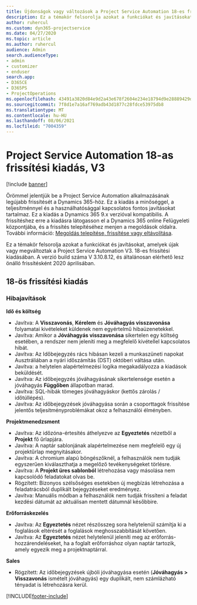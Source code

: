 ```yaml
---
title: Újdonságok vagy változások a Project Service Automation 18-es frissítési kiadásának V3 változatában
description: Ez a témakör felsorolja azokat a funkciókat és javításokat, amelyek elérhetők a Project Service Automation V3. 18-os frissítési kiadásában.
author: ruhercul
ms.custom: dyn365-projectservice
ms.date: 04/27/2020
ms.topic: article
ms.author: ruhercul
audience: Admin
search.audienceType:
- admin
- customizer
- enduser
search.app:
- D365CE
- D365PS
- ProjectOperations
ms.openlocfilehash: 43491a3820d84e9d2a43e678f2604e234e18794d9e28889429debc0b991bbfac
ms.sourcegitcommit: 7f8d1e7a16af769adb43d1877c28fdce53975db8
ms.translationtype: MT
ms.contentlocale: hu-HU
ms.lasthandoff: 08/06/2021
ms.locfileid: "7004359"
---
```

# <a name="project-service-automation-update-release-18-v3"></a>Project Service Automation 18-as frissítési kiadás, V3

[!include [banner](../includes/psa-now-project-operations.md)]

Örömmel jelentjük be a Project Service Automation alkalmazásának legújabb frissítését a Dynamics 365-höz. Ez a kiadás a minőséggel, a teljesítménnyel és a használhatósággal kapcsolatos fontos javításokat tartalmaz. Ez a kiadás a Dynamics 365 9.x verzióval kompatibilis. A frissítéshez erre a kiadásra látogasson el a Dynamics 365 online Felügyeleti központjába, és a frissítés telepítéséhez menjen a megoldások oldalra. További információ: [Megoldás telepítése, frissítése vagy eltávolítása](/power-platform/admin/install-remove-preferred-solution).

Ez a témakör felsorolja azokat a funkciókat és javításokat, amelyek újak vagy megváltoztak a Project Service Automation V3. 18-es frissítési kiadásában. A verzió build száma V 3.10.8.12, és általánosan elérhető lesz önálló frissítésként 2020 áprilisában.

## <a name="update-release-18"></a>18-ös frissítési kiadás

### <a name="bug-fixes"></a>Hibajavítások

**Idő és költség**

- Javítva: A **Visszavonás**, **Kérelem** és **Jóváhagyás visszavonása** folyamatai kivételeket küldenek nem egyértelmű hibaüzenetekkel.
- Javítva: Amikor a **Jóváhagyás visszavonása** sikertelen egy költség esetében, a rendszer nem jeleníti meg a megfelelő kivétellel kapcsolatos hibát.
- Javítva: Az Időbejegyzés rács hibásan kezeli a munkaszüneti napokat Ausztráliában a nyári időszámítás (DST) októberi váltása után.
- Javítva: a helytelen alapértelmezési logika megakadályozza a kiadások beküldését.
- Javítva: Az időbejegyzés jóváhagyásának sikertelensége esetén a jóváhagyás **Függőben** állapotban marad.
- Javítva: SQL-hibák tömeges jóváhagyáskor (kettős zárolás / időtúllépés).
- Javítva: Az időbejegyzések jóváhagyása során a csoporttagok frissítése jelentős teljesítményproblémákat okoz a felhasználói élményben.

**Projektmenedzsment**

- Javítva: Az időzóna-értesítés áthelyezve az **Egyeztetés** nézetből a **Projekt** fő űrlapjára.
- Javítva: A naptár sablonjának alapértelmezése nem megfelelő egy új projektűrlap megnyitásakor.
- Javítva: A chromium alapú böngészőknél, a felhasználók nem tudják egyszerűen kiválaszthatja a megelőző tevékenységeket törlésre.
- Javítva: A **Projekt üres sablonból** létrehozása vagy másolása nem kapcsolódó feladatokat olvas be.
- Rögzített: Bizonyos szélsőséges esetekben új megbízás létrehozása a feladatrácsból duplikált bejegyzéseket eredményez.
- Javítva: Manuális módban a felhasználók nem tudják frissíteni a feladat kezdési dátumát az aktuálisan mentett dátumnál későbbire.

**Erőforráskezelés**

- Javítva: Az **Egyeztetés** nézet részösszeg sora helytelenül számítja ki a foglalások eltérését a foglalások meghosszabbítását követően.
- Javítva: Az **Egyeztetés** nézet helytelenül jeleníti meg az erőforrás-hozzárendeléseket, ha a foglalt erőforráshoz olyan naptár tartozik, amely egyezik meg a projektnaptárral.

**Sales**

- Rögzített: Az időbejegyzések újbóli jóváhagyása esetén (**Jóváhagyás > Visszavonás** ismételt jóváhagyás) egy duplikált, nem számlázható tényadat is létrehozásra kerül.


[!INCLUDE[footer-include](../includes/footer-banner.md)]